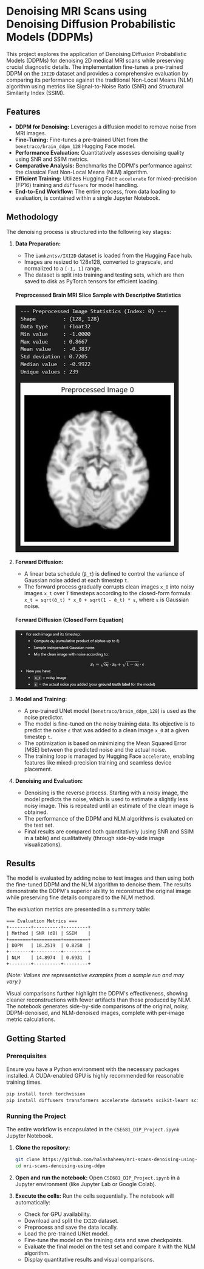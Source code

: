 # Denoising MRI Scans using Denoising Diffusion Probabilistic Models (DDPMs)

This project explores the application of Denoising Diffusion Probabilistic Models (DDPMs) for denoising 2D medical MRI scans while preserving crucial diagnostic details. The implementation fine-tunes a pre-trained DDPM on the `IXI2D` dataset and provides a comprehensive evaluation by comparing its performance against the traditional Non-Local Means (NLM) algorithm using metrics like Signal-to-Noise Ratio (SNR) and Structural Similarity Index (SSIM).

## Features

*   **DDPM for Denoising:** Leverages a diffusion model to remove noise from MRI images.
*   **Fine-Tuning:** Fine-tunes a pre-trained UNet from the `benetraco/brain_ddpm_128` Hugging Face model.
*   **Performance Evaluation:** Quantitatively assesses denoising quality using SNR and SSIM metrics.
*   **Comparative Analysis:** Benchmarks the DDPM's performance against the classical Fast Non-Local Means (NLM) algorithm.
*   **Efficient Training:** Utilizes Hugging Face `accelerate` for mixed-precision (FP16) training and `diffusers` for model handling.
*   **End-to-End Workflow:** The entire process, from data loading to evaluation, is contained within a single Jupyter Notebook.

## Methodology

The denoising process is structured into the following key stages:

1.  **Data Preparation:**
    *   The `iamkzntsv/IXI2D` dataset is loaded from the Hugging Face hub.
    *   Images are resized to 128x128, converted to grayscale, and normalized to a `[-1, 1]` range.
    *   The dataset is split into training and testing sets, which are then saved to disk as PyTorch tensors for efficient loading.
      
      #### Preprocessed Brain MRI Slice Sample with Descriptive Statistics
      ![Preprocessed Sample](images/preprocessed_image_with_statistics.jpg)

2.  **Forward Diffusion:**

    *   A linear beta schedule (`β_t`) is defined to control the variance of Gaussian noise added at each timestep `t`.
    *   The forward process gradually corrupts clean images `x_0` into noisy images `x_t` over `T` timesteps according to the closed-form formula: `x_t = sqrt(ᾱ_t) * x_0 + sqrt(1 - ᾱ_t) * ε`, where `ε` is Gaussian noise.


      #### Forward Diffusion (Closed Form Equation)
      ![Forward Diffusion Closed Form Equation](images/fwd_diffusion_closed_form.png)


4.  **Model and Training:**
    *   A pre-trained UNet model (`benetraco/brain_ddpm_128`) is used as the noise predictor.
    *   The model is fine-tuned on the noisy training data. Its objective is to predict the noise `ε` that was added to a clean image `x_0` at a given timestep `t`.
    *   The optimization is based on minimizing the Mean Squared Error (MSE) between the predicted noise and the actual noise.
    *   The training loop is managed by Hugging Face `accelerate`, enabling features like mixed-precision training and seamless device placement.

5.  **Denoising and Evaluation:**
    *   Denoising is the reverse process. Starting with a noisy image, the model predicts the noise, which is used to estimate a slightly less noisy image. This is repeated until an estimate of the clean image is obtained.
    *   The performance of the DDPM and NLM algorithms is evaluated on the test set.
    *   Final results are compared both quantitatively (using SNR and SSIM in a table) and qualitatively (through side-by-side image visualizations).

## Results

The model is evaluated by adding noise to test images and then using both the fine-tuned DDPM and the NLM algorithm to denoise them. 
The results demonstrate the DDPM's superior ability to reconstruct the original image while preserving fine details compared to the NLM method.

The evaluation metrics are presented in a summary table:

```
=== Evaluation Metrics ===
+--------+----------+---------+
| Method | SNR (dB) | SSIM    |
+========+==========+=========+
| DDPM   | 18.2519  | 0.8258  |
+--------+----------+---------+
| NLM    | 14.8974  | 0.6931  |
+--------+----------+---------+
```
*(Note: Values are representative examples from a sample run and may vary.)*

Visual comparisons further highlight the DDPM's effectiveness, showing cleaner reconstructions with fewer artifacts than those produced by NLM. 
The notebook generates side-by-side comparisons of the original, noisy, DDPM-denoised, and NLM-denoised images, complete with per-image metric calculations.

## Getting Started

### Prerequisites
Ensure you have a Python environment with the necessary packages installed. 
A CUDA-enabled GPU is highly recommended for reasonable training times.

```bash
pip install torch torchvision 
pip install diffusers transformers accelerate datasets scikit-learn scikit-image tabulate matplotlib pillow
```

### Running the Project
The entire workflow is encapsulated in the `CSE681_DIP_Project.ipynb` Jupyter Notebook.

1.  **Clone the repository:**
    ```bash
    git clone https://github.com/halashaheen/mri-scans-denoising-using-ddpm.git
    cd mri-scans-denoising-using-ddpm
    ```

2.  **Open and run the notebook:**
    Open `CSE681_DIP_Project.ipynb` in a Jupyter environment (like Jupyter Lab or Google Colab).

3.  **Execute the cells:**
    Run the cells sequentially. The notebook will automatically:
    *   Check for GPU availability.
    *   Download and split the `IXI2D` dataset.
    *   Preprocess and save the data locally.
    *   Load the pre-trained UNet model.
    *   Fine-tune the model on the training data and save checkpoints.
    *   Evaluate the final model on the test set and compare it with the NLM algorithm.
    *   Display quantitative results and visual comparisons.
